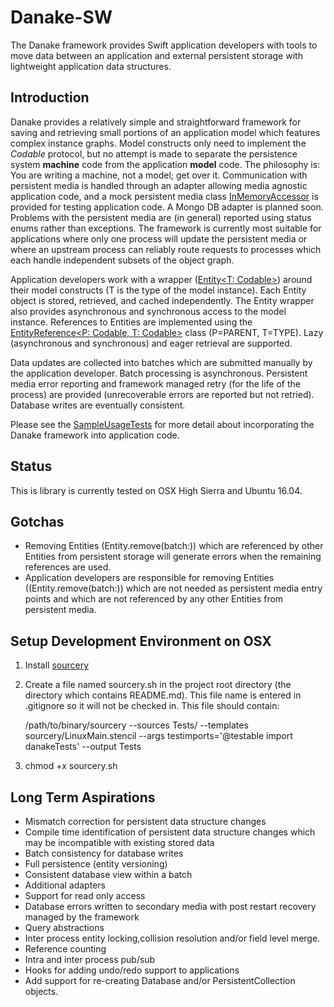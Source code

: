 # Danake-SW

The Danake framework provides Swift application developers with tools to move data between an application and external persistent storage with lightweight application data structures.

## Introduction

Danake provides a relatively simple and straightforward framework for saving and retrieving small portions of an application model which features complex instance graphs. Model constructs only need to implement the *Codable* protocol, but no attempt is made to separate the persistence system **machine** code from the application **model** code. The philosophy is: You are writing a machine, not a model; get over it. Communication with persistent media is handled through an adapter allowing media agnostic application code, and a mock persistent media class [InMemoryAccessor](https://github.com/neallester/danake-sw/blob/master/Sources/danake/InMemoryAccessor.swift) is provided for testing application code. A Mongo DB adapter is planned soon. Problems with the persistent media are (in general) reported using status enums rather than exceptions. The framework is currently most suitable for applications where only one process will update the persistent media or where an upstream process can reliably route requests to processes which each handle independent subsets of the object graph.

Application developers work with a wrapper ([Entity<T: Codable>](https://github.com/neallester/danake-sw/blob/master/Sources/danake/entity.swift)) around their model constructs (T is the type of the model instance). Each Entity object is stored, retrieved, and cached independently. The Entity wrapper also provides asynchronous and synchronous access to the model instance. References to Entities are implemented using the [EntityReference<P: Codable, T: Codable>](https://github.com/neallester/danake-sw/blob/master/Sources/danake/EntityReference.swift) class (P=PARENT, T=TYPE). Lazy (asynchronous and synchronous) and eager retrieval are supported.

Data updates are collected into batches which are submitted manually by the application developer. Batch processing is asynchronous. Persistent media error reporting and framework managed retry (for the life of the process) are provided (unrecoverable errors are reported but not retried). Database writes are eventually consistent.

Please see the [SampleUsageTests](https://github.com/neallester/danake-sw/blob/master/Tests/danakeTests/SampleUsageTests.swift) for more detail about incorporating the Danake framework into application code.

## Status

This is library is currently tested on OSX High Sierra and Ubuntu 16.04.

## Gotchas

* Removing Entities (Entity.remove(batch:)) which are referenced by other Entities from persistent storage will generate errors when the remaining references are used. 
* Application developers are responsible for removing Entities ((Entity.remove(batch:)) which are not needed as persistent media entry points and which are not referenced by any other Entities from persistent media.

## Setup Development Environment on OSX
1. Install [sourcery](https://github.com/krzysztofzablocki/Sourcery)
1. Create a file named sourcery.sh in the project root directory (the directory which contains README.md). This file name is entered in .gitignore so it will not be checked in. This file should contain:

   /path/to/binary/sourcery --sources Tests/ --templates sourcery/LinuxMain.stencil --args testimports='@testable import danakeTests' --output Tests
1. chmod +x sourcery.sh

## Long Term Aspirations
* Mismatch correction for persistent data structure changes
* Compile time identification of persistent data structure changes which may be incompatible with existing stored data
* Batch consistency for database writes
* Full persistence (entity versioning)
* Consistent database view within a batch
* Additional adapters
* Support for read only access
* Database errors written to secondary media with post restart recovery managed by the framework
* Query abstractions
* Inter process entity locking,collision resolution and/or field level merge.
* Reference counting
* Intra and inter process pub/sub
* Hooks for adding undo/redo support to applications
* Add support for re-creating Database and/or PersistentCollection objects.


